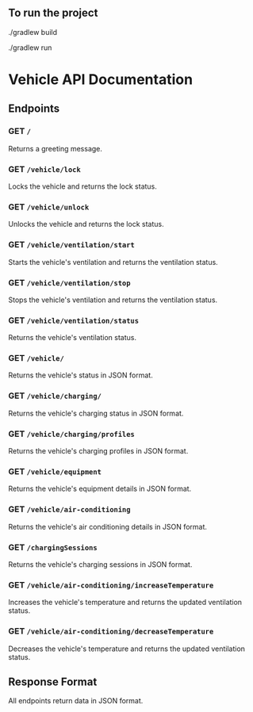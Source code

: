 ## To run the project

./gradlew build

./gradlew run

# Vehicle API Documentation

## Endpoints

### GET `/`

Returns a greeting message.

### GET `/vehicle/lock`

Locks the vehicle and returns the lock status.

### GET `/vehicle/unlock`

Unlocks the vehicle and returns the lock status.

### GET `/vehicle/ventilation/start`

Starts the vehicle's ventilation and returns the ventilation status.

### GET `/vehicle/ventilation/stop`

Stops the vehicle's ventilation and returns the ventilation status.

### GET `/vehicle/ventilation/status`

Returns the vehicle's ventilation status.

### GET `/vehicle/`

Returns the vehicle's status in JSON format.

### GET `/vehicle/charging/`

Returns the vehicle's charging status in JSON format.

### GET `/vehicle/charging/profiles`

Returns the vehicle's charging profiles in JSON format.

### GET `/vehicle/equipment`

Returns the vehicle's equipment details in JSON format.

### GET `/vehicle/air-conditioning`

Returns the vehicle's air conditioning details in JSON format.

### GET `/chargingSessions`

Returns the vehicle's charging sessions in JSON format.

### GET `/vehicle/air-conditioning/increaseTemperature`

Increases the vehicle's temperature and returns the updated ventilation status.

### GET `/vehicle/air-conditioning/decreaseTemperature`

Decreases the vehicle's temperature and returns the updated ventilation status.

## Response Format

All endpoints return data in JSON format.